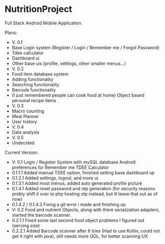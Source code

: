 # NutritionProject
Full Stack Android Mobile Application.

Plans: 
 * V. 0.1
  * Base Login system (Register / Login / Remember me / Forgot Password)
  * Tdee calculator
  * Dashboard ui
  * Other base uis (profile, settings, other smaller menus...)
 * V. 0.2
  * Food item database system
  * Adding functionality
  * Searching functionality
  * Barcode functionality
  * (I just remembered people can cook food at home) Object based personal recipe items
 * V. 0.3
  * Macro counting
  * Meal Planner
  * User history
 * V. 0.4
  * Data analysis
 * V. 0.5
  * Undecided 

Current Version:
 * V: 0.1 Login / Register System with mySQL database Android preferences for Remember me TDEE Calculator
  * 0.1.1.1 Added manual TDEE option, finished setting base dashboard up
  * 0.1.2.1 Added settings, logout, and more ui.
  * 0.1.3.1 Added most menus, added auto generated profile picture
  * 0.1.4.1 Added reset password and otp generation (for security reasons probly shift it over to php hosting otp instead, but ill leave that out as of now)
  * 0.1.4.2 / 0.1.4.3 Fixing a git error i made and finishing up
* V: 0.2 Food and nutrient Objects, along with there serialization adapters, started the barcode scanner.
* 0.2.1.1 Fixed some last second food object problems I figured out (serving size)
* 0.2.2.1 Added Barcode scanner after 6 tries (Had to use Kotlin, could not get it right with java), still needs more QOL, for better scanning UX



